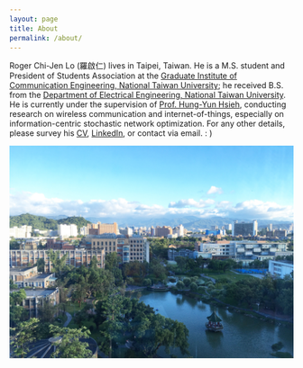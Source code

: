 ```yaml
---
layout: page
title: About
permalink: /about/
---
```


Roger Chi-Jen Lo (羅啟仁) lives in Taipei, Taiwan. He is a M.S. student and President of Students Association at the [Graduate Institute of Communication Engineering, National Taiwan University]; he received B.S. from the [Department of Electrical Engineering, National Taiwan University]. He is currently under the supervision of [Prof. Hung-Yun Hsieh], conducting research on wireless communication and internet-of-things, especially on information-centric stochastic network optimization. For any other details, please survey his [CV], [LinkedIn], or contact via email. : )

![NTU](/assets/NTU.jpg)

[Graduate Institute of Communication Engineering, National Taiwan University]: https://comm.ntu.edu.tw
[Department of Electrical Engineering, National Taiwan University]: https://web.ee.ntu.edu.tw
[Prof. Hung-Yun Hsieh]: https://www.ee.ntu.edu.tw/profile1.php?teacher_id=942014
[CV]: https://tonic.ee.ntu.edu.tw/depot/rogerlo47/CHI-JEN%20LO%20CV_2.pdf
[LinkedIn]: https://www.linkedin.com/in/rogerlo47/
